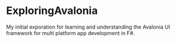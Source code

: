 # ExploringAvalonia
My initial exporation for learning and understanding the Avalonia UI framework for multi platform app development in F#. 
